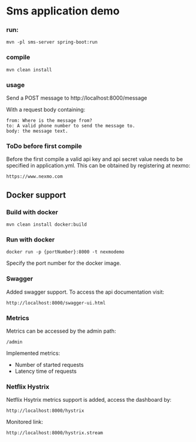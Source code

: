 # Sms application demo
### run:
    mvn -pl sms-server spring-boot:run

### compile
    mvn clean install

### usage
Send a POST message to http://localhost:8000/message

With a request body containing:

    from: Where is the message from?
    to: A valid phone number to send the message to.
    body: the message text.

### ToDo before first compile
Before the first compile a valid api key and api secret value needs to be specified in application.yml. This can be obtained by registering at nexmo:

    https://www.nexmo.com

## Docker support
### Build with docker
    mvn clean install docker:build
### Run with docker
    docker run -p {portNumber}:8000 -t nexmodemo

Specify the port number for the docker image.

### Swagger
Added swagger support. To access the api documentation visit:

    http://localhost:8000/swagger-ui.html

### Metrics
Metrics can be accessed by the admin path:

    /admin
    
Implemented metrics:
* Number of started requests
* Latency time of requests

### Netflix Hystrix
Netflix Hsytrix metrics support is added, access the dashboard by:

    http://localhost:8000/hystrix

Monitored link:

    http://localhost:8000/hystrix.stream